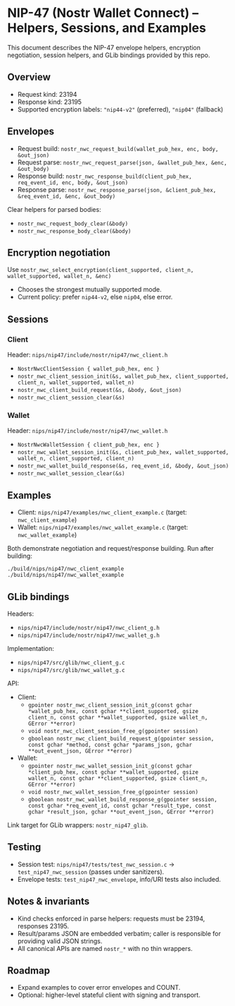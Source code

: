 # NIP-47 (Nostr Wallet Connect) – Helpers, Sessions, and Examples

This document describes the NIP-47 envelope helpers, encryption negotiation, session helpers, and GLib bindings provided by this repo.

## Overview
- Request kind: 23194
- Response kind: 23195
- Supported encryption labels: `"nip44-v2"` (preferred), `"nip04"` (fallback)

## Envelopes
- Request build: `nostr_nwc_request_build(wallet_pub_hex, enc, body, &out_json)`
- Request parse: `nostr_nwc_request_parse(json, &wallet_pub_hex, &enc, &out_body)`
- Response build: `nostr_nwc_response_build(client_pub_hex, req_event_id, enc, body, &out_json)`
- Response parse: `nostr_nwc_response_parse(json, &client_pub_hex, &req_event_id, &enc, &out_body)`

Clear helpers for parsed bodies:
- `nostr_nwc_request_body_clear(&body)`
- `nostr_nwc_response_body_clear(&body)`

## Encryption negotiation
Use `nostr_nwc_select_encryption(client_supported, client_n, wallet_supported, wallet_n, &enc)`
- Chooses the strongest mutually supported mode.
- Current policy: prefer `nip44-v2`, else `nip04`, else error.

## Sessions
### Client
Header: `nips/nip47/include/nostr/nip47/nwc_client.h`
- `NostrNwcClientSession { wallet_pub_hex, enc }`
- `nostr_nwc_client_session_init(&s, wallet_pub_hex, client_supported, client_n, wallet_supported, wallet_n)`
- `nostr_nwc_client_build_request(&s, &body, &out_json)`
- `nostr_nwc_client_session_clear(&s)`

### Wallet
Header: `nips/nip47/include/nostr/nip47/nwc_wallet.h`
- `NostrNwcWalletSession { client_pub_hex, enc }`
- `nostr_nwc_wallet_session_init(&s, client_pub_hex, wallet_supported, wallet_n, client_supported, client_n)`
- `nostr_nwc_wallet_build_response(&s, req_event_id, &body, &out_json)`
- `nostr_nwc_wallet_session_clear(&s)`

## Examples
- Client: `nips/nip47/examples/nwc_client_example.c` (target: `nwc_client_example`)
- Wallet: `nips/nip47/examples/nwc_wallet_example.c` (target: `nwc_wallet_example`)

Both demonstrate negotiation and request/response building. Run after building:
```
./build/nips/nip47/nwc_client_example
./build/nips/nip47/nwc_wallet_example
```

## GLib bindings
Headers:
- `nips/nip47/include/nostr/nip47/nwc_client_g.h`
- `nips/nip47/include/nostr/nip47/nwc_wallet_g.h`

Implementation:
- `nips/nip47/src/glib/nwc_client_g.c`
- `nips/nip47/src/glib/nwc_wallet_g.c`

API:
- Client:
  - `gpointer nostr_nwc_client_session_init_g(const gchar *wallet_pub_hex, const gchar **client_supported, gsize client_n, const gchar **wallet_supported, gsize wallet_n, GError **error)`
  - `void nostr_nwc_client_session_free_g(gpointer session)`
  - `gboolean nostr_nwc_client_build_request_g(gpointer session, const gchar *method, const gchar *params_json, gchar **out_event_json, GError **error)`
- Wallet:
  - `gpointer nostr_nwc_wallet_session_init_g(const gchar *client_pub_hex, const gchar **wallet_supported, gsize wallet_n, const gchar **client_supported, gsize client_n, GError **error)`
  - `void nostr_nwc_wallet_session_free_g(gpointer session)`
  - `gboolean nostr_nwc_wallet_build_response_g(gpointer session, const gchar *req_event_id, const gchar *result_type, const gchar *result_json, gchar **out_event_json, GError **error)`

Link target for GLib wrappers: `nostr_nip47_glib`.

## Testing
- Session test: `nips/nip47/tests/test_nwc_session.c` → `test_nip47_nwc_session` (passes under sanitizers).
- Envelope tests: `test_nip47_nwc_envelope`, info/URI tests also included.

## Notes & invariants
- Kind checks enforced in parse helpers: requests must be 23194, responses 23195.
- Result/params JSON are embedded verbatim; caller is responsible for providing valid JSON strings.
- All canonical APIs are named `nostr_*` with no thin wrappers.

## Roadmap
- Expand examples to cover error envelopes and COUNT.
- Optional: higher-level stateful client with signing and transport.

